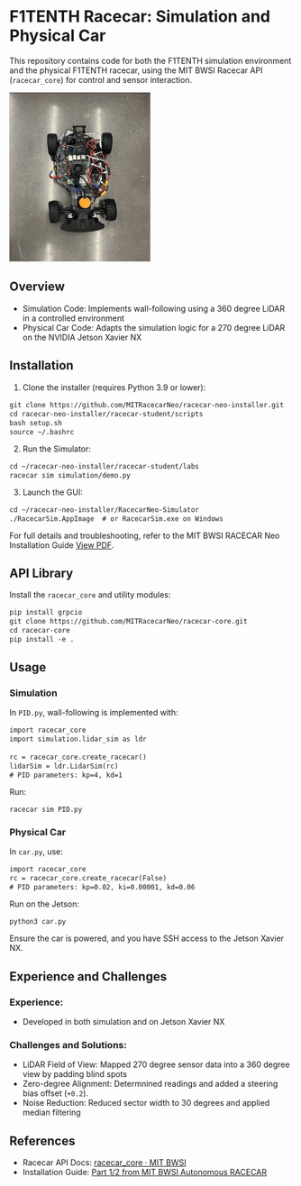 # F1TENTH Racecar: Simulation and Physical Car
This repository contains code for both the F1TENTH simulation environment and the physical F1TENTH racecar, using the MIT BWSI Racecar API (```racecar_core```) for control and sensor interaction.

<img src="assets/car_image.png" alt="Racecar Demo" width="250" height="300"/>

## Overview
* Simulation Code: Implements wall-following using a 360 degree LiDAR in a controlled environment
* Physical Car Code: Adapts the simulation logic for a 270 degree LiDAR on the NVIDIA Jetson Xavier NX

## Installation
1. Clone the installer (requires Python 3.9 or lower):
```
git clone https://github.com/MITRacecarNeo/racecar-neo-installer.git
cd racecar-neo-installer/racecar-student/scripts
bash setup.sh
source ~/.bashrc
```
2. Run the Simulator:
```
cd ~/racecar-neo-installer/racecar-student/labs
racecar sim simulation/demo.py
```
3. Launch the GUI:
```
cd ~/racecar-neo-installer/RacecarNeo-Simulator
./RacecarSim.AppImage  # or RacecarSim.exe on Windows
```

For full details and troubleshooting, refer to the MIT BWSI RACECAR Neo Installation Guide [View PDF](docs/BWSI%20Racecar%20Installation%20Guide%20Part%201.pdf).
## API Library
Install the ```racecar_core``` and utility modules:
```
pip install grpcio
git clone https://github.com/MITRacecarNeo/racecar-core.git
cd racecar-core
pip install -e .
```

## Usage
### Simulation
In ```PID.py```, wall-following is implemented with:
```
import racecar_core
import simulation.lidar_sim as ldr

rc = racecar_core.create_racecar()
lidarSim = ldr.LidarSim(rc)
# PID parameters: kp=4, kd=1
```

Run:
```
racecar sim PID.py
```

### Physical Car
In ```car.py```, use:
```
import racecar_core
rc = racecar_core.create_racecar(False)
# PID parameters: kp=0.02, ki=0.00001, kd=0.06
```

Run on the Jetson:
```
python3 car.py
```
Ensure the car is powered, and you have SSH access to the Jetson Xavier NX.

## Experience and Challenges
### Experience:
* Developed in both simulation and on Jetson Xavier NX

### Challenges and Solutions:
* LiDAR Field of View: Mapped 270 degree sensor data into a 360 degree view by padding blind spots
* Zero-degree Alignment: Determnined readings and added a steering bias offset (```+0.2```).
* Noise Reduction: Reduced sector width to 30 degrees and applied median filtering

## References
* Racecar API Docs: [racecar_core · MIT BWSI](https://mitll-racecar.readthedocs.io/en/latest/racecar_core.html)
* Installation Guide: [Part 1/2 from MIT BWSI Autonomous RACECAR](docs/BWSI%20Racecar%20Installation%20Guide%20Part%201.pdf)
